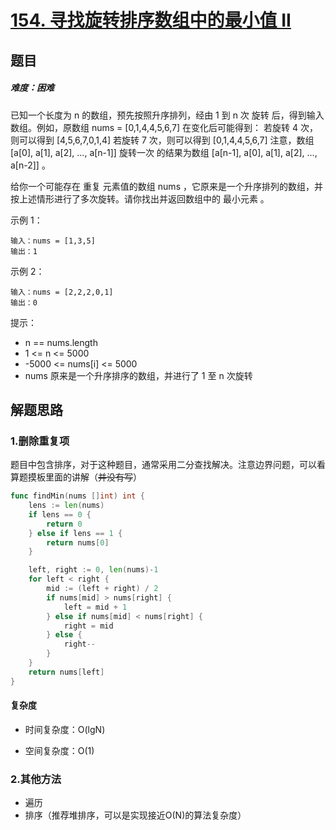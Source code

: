# [154. 寻找旋转排序数组中的最小值 II](https://leetcode-cn.com/problems/find-minimum-in-rotated-sorted-array-ii/)

## 题目

##### 难度：困难

已知一个长度为 n 的数组，预先按照升序排列，经由 1 到 n 次 旋转 后，得到输入数组。例如，原数组 nums = [0,1,4,4,5,6,7] 在变化后可能得到：
若旋转 4 次，则可以得到 [4,5,6,7,0,1,4]
若旋转 7 次，则可以得到 [0,1,4,4,5,6,7]
注意，数组 [a[0], a[1], a[2], ..., a[n-1]] 旋转一次 的结果为数组 [a[n-1], a[0], a[1], a[2], ..., a[n-2]] 。

给你一个可能存在 重复 元素值的数组 nums ，它原来是一个升序排列的数组，并按上述情形进行了多次旋转。请你找出并返回数组中的 最小元素 。



示例 1：

~~~
输入：nums = [1,3,5]
输出：1
~~~

示例 2：

~~~
输入：nums = [2,2,2,0,1]
输出：0
~~~

提示：

- n == nums.length
- 1 <= n <= 5000
- -5000 <= nums[i] <= 5000
- nums 原来是一个升序排序的数组，并进行了 1 至 n 次旋转


## 解题思路

### 1.删除重复项

题目中包含排序，对于这种题目，通常采用二分查找解决。注意边界问题，可以看算题摸板里面的讲解（~~并没有写~~）

~~~go
func findMin(nums []int) int {
    lens := len(nums)
	if lens == 0 {
		return 0
	} else if lens == 1 {
		return nums[0]
	}

	left, right := 0, len(nums)-1
	for left < right {
		mid := (left + right) / 2
		if nums[mid] > nums[right] {
			left = mid + 1
		} else if nums[mid] < nums[right] {
			right = mid
		} else {
            right--
        }
	}
	return nums[left]
}
~~~

#### 复杂度

- 时间复杂度：O(lgN)

- 空间复杂度：O(1)

### 2.其他方法
- 遍历
- 排序（推荐堆排序，可以是实现接近O(N)的算法复杂度）
